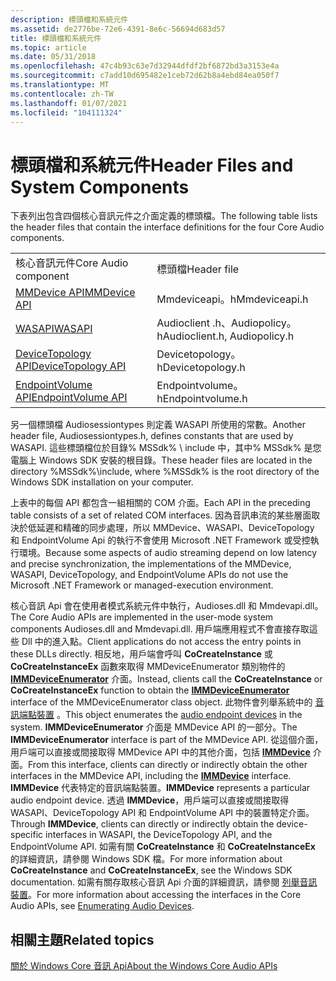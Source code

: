```yaml
---
description: 標頭檔和系統元件
ms.assetid: de2776be-72e6-4391-8e6c-56694d683d57
title: 標頭檔和系統元件
ms.topic: article
ms.date: 05/31/2018
ms.openlocfilehash: 47c4b93c63e7d32944dfdf2bf6872bd3a3153e4a
ms.sourcegitcommit: c7add10d695482e1ceb72d62b8a4ebd84ea050f7
ms.translationtype: MT
ms.contentlocale: zh-TW
ms.lasthandoff: 01/07/2021
ms.locfileid: "104111324"
---
```

# <a name="header-files-and-system-components"></a><span data-ttu-id="7ddf9-103">標頭檔和系統元件</span><span class="sxs-lookup"><span data-stu-id="7ddf9-103">Header Files and System Components</span></span>

<span data-ttu-id="7ddf9-104">下表列出包含四個核心音訊元件之介面定義的標頭檔。</span><span class="sxs-lookup"><span data-stu-id="7ddf9-104">The following table lists the header files that contain the interface definitions for the four Core Audio components.</span></span>



|                                              |                              |
|----------------------------------------------|------------------------------|
| <span data-ttu-id="7ddf9-105">核心音訊元件</span><span class="sxs-lookup"><span data-stu-id="7ddf9-105">Core Audio component</span></span>                         | <span data-ttu-id="7ddf9-106">標頭檔</span><span class="sxs-lookup"><span data-stu-id="7ddf9-106">Header file</span></span>                  |
| [<span data-ttu-id="7ddf9-107">MMDevice API</span><span class="sxs-lookup"><span data-stu-id="7ddf9-107">MMDevice API</span></span>](mmdevice-api.md)             | <span data-ttu-id="7ddf9-108">Mmdeviceapi。h</span><span class="sxs-lookup"><span data-stu-id="7ddf9-108">Mmdeviceapi.h</span></span>                |
| [<span data-ttu-id="7ddf9-109">WASAPI</span><span class="sxs-lookup"><span data-stu-id="7ddf9-109">WASAPI</span></span>](wasapi.md)                         | <span data-ttu-id="7ddf9-110">Audioclient .h、Audiopolicy。h</span><span class="sxs-lookup"><span data-stu-id="7ddf9-110">Audioclient.h, Audiopolicy.h</span></span> |
| [<span data-ttu-id="7ddf9-111">DeviceTopology API</span><span class="sxs-lookup"><span data-stu-id="7ddf9-111">DeviceTopology API</span></span>](devicetopology-api.md) | <span data-ttu-id="7ddf9-112">Devicetopology。h</span><span class="sxs-lookup"><span data-stu-id="7ddf9-112">Devicetopology.h</span></span>             |
| [<span data-ttu-id="7ddf9-113">EndpointVolume API</span><span class="sxs-lookup"><span data-stu-id="7ddf9-113">EndpointVolume API</span></span>](endpointvolume-api.md) | <span data-ttu-id="7ddf9-114">Endpointvolume。h</span><span class="sxs-lookup"><span data-stu-id="7ddf9-114">Endpointvolume.h</span></span>             |



 

<span data-ttu-id="7ddf9-115">另一個標頭檔 Audiosessiontypes 則定義 WASAPI 所使用的常數。</span><span class="sxs-lookup"><span data-stu-id="7ddf9-115">Another header file, Audiosessiontypes.h, defines constants that are used by WASAPI.</span></span> <span data-ttu-id="7ddf9-116">這些標頭檔位於目錄% MSSdk% \\ include 中，其中% MSSdk% 是您電腦上 Windows SDK 安裝的根目錄。</span><span class="sxs-lookup"><span data-stu-id="7ddf9-116">These header files are located in the directory %MSSdk%\\include, where %MSSdk% is the root directory of the Windows SDK installation on your computer.</span></span>

<span data-ttu-id="7ddf9-117">上表中的每個 API 都包含一組相關的 COM 介面。</span><span class="sxs-lookup"><span data-stu-id="7ddf9-117">Each API in the preceding table consists of a set of related COM interfaces.</span></span> <span data-ttu-id="7ddf9-118">因為音訊串流的某些層面取決於低延遲和精確的同步處理，所以 MMDevice、WASAPI、DeviceTopology 和 EndpointVolume Api 的執行不會使用 Microsoft .NET Framework 或受控執行環境。</span><span class="sxs-lookup"><span data-stu-id="7ddf9-118">Because some aspects of audio streaming depend on low latency and precise synchronization, the implementations of the MMDevice, WASAPI, DeviceTopology, and EndpointVolume APIs do not use the Microsoft .NET Framework or managed-execution environment.</span></span>

<span data-ttu-id="7ddf9-119">核心音訊 Api 會在使用者模式系統元件中執行，Audioses.dll 和 Mmdevapi.dll。</span><span class="sxs-lookup"><span data-stu-id="7ddf9-119">The Core Audio APIs are implemented in the user-mode system components Audioses.dll and Mmdevapi.dll.</span></span> <span data-ttu-id="7ddf9-120">用戶端應用程式不會直接存取這些 Dll 中的進入點。</span><span class="sxs-lookup"><span data-stu-id="7ddf9-120">Client applications do not access the entry points in these DLLs directly.</span></span> <span data-ttu-id="7ddf9-121">相反地，用戶端會呼叫 **CoCreateInstance** 或 **CoCreateInstanceEx** 函數來取得 MMDeviceEnumerator 類別物件的 [**IMMDeviceEnumerator**](/windows/desktop/api/Mmdeviceapi/nn-mmdeviceapi-immdeviceenumerator) 介面。</span><span class="sxs-lookup"><span data-stu-id="7ddf9-121">Instead, clients call the **CoCreateInstance** or **CoCreateInstanceEx** function to obtain the [**IMMDeviceEnumerator**](/windows/desktop/api/Mmdeviceapi/nn-mmdeviceapi-immdeviceenumerator) interface of the MMDeviceEnumerator class object.</span></span> <span data-ttu-id="7ddf9-122">此物件會列舉系統中的 [音訊端點裝置](audio-endpoint-devices.md) 。</span><span class="sxs-lookup"><span data-stu-id="7ddf9-122">This object enumerates the [audio endpoint devices](audio-endpoint-devices.md) in the system.</span></span> <span data-ttu-id="7ddf9-123">**IMMDeviceEnumerator** 介面是 MMDevice API 的一部分。</span><span class="sxs-lookup"><span data-stu-id="7ddf9-123">The **IMMDeviceEnumerator** interface is part of the MMDevice API.</span></span> <span data-ttu-id="7ddf9-124">從這個介面，用戶端可以直接或間接取得 MMDevice API 中的其他介面，包括 [**IMMDevice**](/windows/desktop/api/Mmdeviceapi/nn-mmdeviceapi-immdevice) 介面。</span><span class="sxs-lookup"><span data-stu-id="7ddf9-124">From this interface, clients can directly or indirectly obtain the other interfaces in the MMDevice API, including the [**IMMDevice**](/windows/desktop/api/Mmdeviceapi/nn-mmdeviceapi-immdevice) interface.</span></span> <span data-ttu-id="7ddf9-125">**IMMDevice** 代表特定的音訊端點裝置。</span><span class="sxs-lookup"><span data-stu-id="7ddf9-125">**IMMDevice** represents a particular audio endpoint device.</span></span> <span data-ttu-id="7ddf9-126">透過 **IMMDevice**，用戶端可以直接或間接取得 WASAPI、DeviceTopology API 和 EndpointVolume API 中的裝置特定介面。</span><span class="sxs-lookup"><span data-stu-id="7ddf9-126">Through **IMMDevice**, clients can directly or indirectly obtain the device-specific interfaces in WASAPI, the DeviceTopology API, and the EndpointVolume API.</span></span> <span data-ttu-id="7ddf9-127">如需有關 **CoCreateInstance** 和 **CoCreateInstanceEx** 的詳細資訊，請參閱 Windows SDK 檔。</span><span class="sxs-lookup"><span data-stu-id="7ddf9-127">For more information about **CoCreateInstance** and **CoCreateInstanceEx**, see the Windows SDK documentation.</span></span> <span data-ttu-id="7ddf9-128">如需有關存取核心音訊 Api 介面的詳細資訊，請參閱 [列舉音訊裝置](enumerating-audio-devices.md)。</span><span class="sxs-lookup"><span data-stu-id="7ddf9-128">For more information about accessing the interfaces in the Core Audio APIs, see [Enumerating Audio Devices](enumerating-audio-devices.md).</span></span>

## <a name="related-topics"></a><span data-ttu-id="7ddf9-129">相關主題</span><span class="sxs-lookup"><span data-stu-id="7ddf9-129">Related topics</span></span>

<dl> <dt>

[<span data-ttu-id="7ddf9-130">關於 Windows Core 音訊 Api</span><span class="sxs-lookup"><span data-stu-id="7ddf9-130">About the Windows Core Audio APIs</span></span>](about-the-windows-core-audio-apis.md)
</dt> </dl>

 

 



